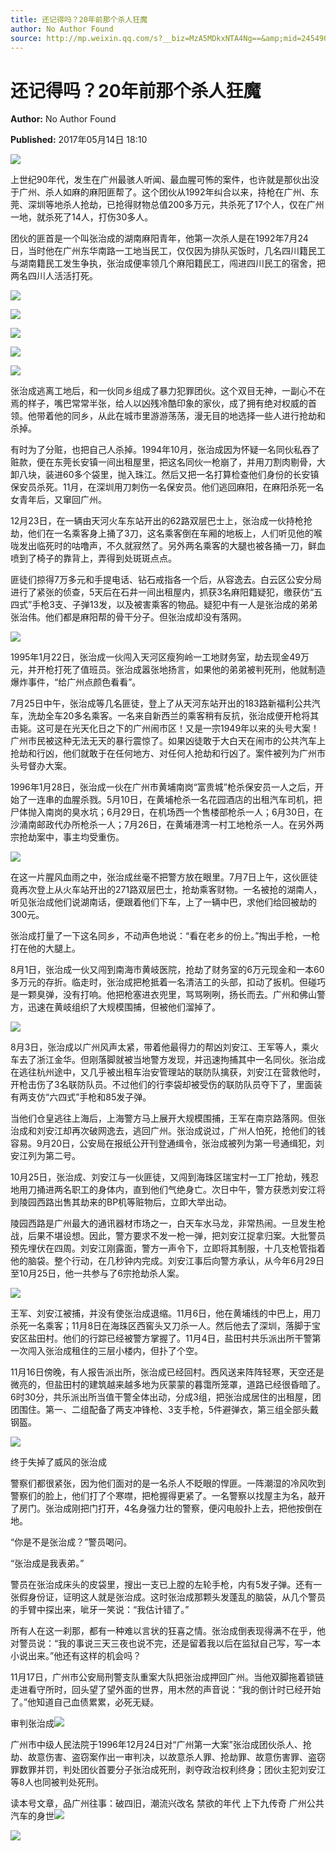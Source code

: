 ```yaml
---
title: 还记得吗？20年前那个杀人狂魔
author: No Author Found
source: http://mp.weixin.qq.com/s?__biz=MzA5MDkxNTA4Ng==&amp;mid=2454906062&amp;idx=1&amp;sn=b4a3837a85041b093aaf1ca0aa0b7b34&amp;chksm=87a22cafb0d5a5b97588792acf9d13ade898bb5bf3ab1ae067e6a6b35d6c6a3e7af48ee20e47#rd
---
```


# 还记得吗？20年前那个杀人狂魔

**Author:** No Author Found

**Published:** 2017年05月14日 18:10

![](http://mmbiz.qpic.cn/mmbiz_jpg/PJWG74pLsMY6VjSs8icl92DouG8adAGS0ibIkmicA6dYrXchQel1ic3LTtD572I9r9sbW2tOnBvpibgicAXRcdc4p5aA/0?wx_fmt=jpeg)

上世纪90年代，发生在广州最骇人听闻、最血腥可怖的案件，也许就是那伙出没于广州、杀人如麻的麻阳匪帮了。这个团伙从1992年纠合以来，持枪在广州、东莞、深圳等地杀人抢劫，已抢得财物总值200多万元，共杀死了17个人，仅在广州一地，就杀死了14人，打伤30多人。

团伙的匪首是一个叫张治成的湖南麻阳青年，他第一次杀人是在1992年7月24日，当时他在广州东华南路一工地当民工，仅仅因为排队买饭时，几名四川籍民工与湖南籍民工发生争执，张治成便率领几个麻阳籍民工，闯进四川民工的宿舍，把两名四川人活活打死。

![](http://mmbiz.qpic.cn/mmbiz_png/iaGswicCbWm68wqkrhpohAEVEY19KskydsgCj4bAIOIweJLuVqWUtgS3cme3F0TdoxZz7KXZZdgUwscrfugwNE1Q/0?wx_fmt=png)

![](http://mmbiz.qpic.cn/mmbiz_png/iaGswicCbWm68wqkrhpohAEVEY19KskydsgCj4bAIOIweJLuVqWUtgS3cme3F0TdoxZz7KXZZdgUwscrfugwNE1Q/0?wx_fmt=png)

![](http://mmbiz.qpic.cn/mmbiz_jpg/PJWG74pLsMb04j6yQPBRv95iciamX4N9KhrMOL5xmBqWHHZhknq9G50AaFrWZn0PS4vhDl5fNxLLogMmoLqzqwYw/0?wx_fmt=jpeg)

![](http://mmbiz.qpic.cn/mmbiz_png/iaGswicCbWm68wqkrhpohAEVEY19KskydsgCj4bAIOIweJLuVqWUtgS3cme3F0TdoxZz7KXZZdgUwscrfugwNE1Q/0?wx_fmt=png)

![](http://mmbiz.qpic.cn/mmbiz_png/iaGswicCbWm68wqkrhpohAEVEY19KskydsgCj4bAIOIweJLuVqWUtgS3cme3F0TdoxZz7KXZZdgUwscrfugwNE1Q/0?wx_fmt=png)



张治成逃离工地后，和一伙同乡组成了暴力犯罪团伙。这个双目无神，一副心不在焉的样子，嘴巴常常半张，给人以凶残冷酷印象的家伙，成了拥有绝对权威的首领。他带着他的同乡，从此在城市里游游荡荡，漫无目的地选择一些人进行抢劫和杀掉。

有时为了分赃，也把自己人杀掉。1994年10月，张治成因为怀疑一名同伙私吞了赃款，便在东莞长安镇一间出租屋里，把这名同伙一枪崩了，并用刀割肉剔骨，大卸八块，装进60多个袋里，抛入珠江。然后又把一名打算检查他们身份的长安镇保安员杀死。11月，在深圳用刀刺伤一名保安员。他们逃回麻阳，在麻阳杀死一名女青年后，又窜回广州。

12月23日，在一辆由天河火车东站开出的62路双层巴士上，张治成一伙持枪抢劫，他们在一名乘客身上捅了3刀，这名乘客倒在车厢的地板上，人们听见他的喉咙发出临死时的咕噜声，不久就寂然了。另外两名乘客的大腿也被各捅一刀，鲜血喷到了椅子的靠背上，弄得到处斑斑点点。

匪徒们掠得7万多元和手提电话、钻石戒指各一个后，从容逸去。白云区公安分局进行了紧张的侦查，5天后在石井一间出租屋内，抓获3名麻阳籍疑犯，缴获仿“五四式”手枪3支、子弹13发，以及被害乘客的物品。疑犯中有一人是张治成的弟弟张治伟。他们都是麻阳帮的骨干分子。但张治成却没有落网。

![](http://mmbiz.qpic.cn/mmbiz_jpg/PJWG74pLsMb04j6yQPBRv95iciamX4N9KhO1dOQfkD89EzQPleiciciaoBzpEU1TjMvIiaAo2hVOSZSTRxiccI26ia7VVw/0?wx_fmt=jpeg)



1995年1月22日，张治成一伙闯入天河区瘦狗岭一工地财务室，劫去现金49万元，并开枪打死了值班员。张治成嚣张地扬言，如果他的弟弟被判死刑，他就制造爆炸事件，“给广州点颜色看看”。

7月25日中午，张治成等几名匪徒，登上了从天河东站开出的183路新福利公共汽车，洗劫全车20多名乘客。一名来自新西兰的乘客稍有反抗，张治成便开枪将其击毙。这可是在光天化日之下的广州闹市区！又是一宗1949年以来的头号大案！广州市民被这种无法无天的暴行震惊了。如果凶徒敢于大白天在闹市的公共汽车上抢劫和行凶，他们就敢于在任何地方、对任何人抢劫和行凶了。案件被列为广州市头号督办大案。

1996年1月28日，张治成一伙在广州市黄埔南岗“富贵城”枪杀保安员一人之后，开始了一连串的血腥杀戮。5月10日，在黄埔枪杀一名花园酒店的出租汽车司机，把尸体抛入南岗的臭水坑；6月29日，在机场西一个售楼部枪杀一人；6月30日，在沙涌南邮政代办所枪杀一人；7月26日，在黄埔港湾一村工地枪杀一人。在另外两宗抢劫案中，事主均受重伤。

![](http://mmbiz.qpic.cn/mmbiz_jpg/PJWG74pLsMb04j6yQPBRv95iciamX4N9KhGiaRCHNlWxMABzA0zcpeSm9SffNQnrqR9xxOjhQXibqPGouQkBtsOSiaQ/0?wx_fmt=jpeg)



在这一片腥风血雨之中，张治成丝毫不把警方放在眼里。7月7日上午，这伙匪徒竟再次登上从火车站开出的271路双层巴士，抢劫乘客财物。一名被抢的湖南人，听见张治成他们说湖南话，便跟着他们下车，上了一辆中巴，求他们给回被劫的300元。

张治成打量了一下这名同乡，不动声色地说：“看在老乡的份上。”掏出手枪，一枪打在他的大腿上。

8月1日，张治成一伙又闯到南海市黄岐医院，抢劫了财务室的6万元现金和一本60多万元的存折。临走时，张治成把枪抵着一名清洁工的头部，扣动了扳机。但碰巧是一颗臭弹，没有打响。他把枪塞进衣兜里，骂骂咧咧，扬长而去。广州和佛山警方，迅速在黄岐组织了大规模围捕，但被他们溜掉了。

![](http://mmbiz.qpic.cn/mmbiz_jpg/PJWG74pLsMb04j6yQPBRv95iciamX4N9Khe2klU8iaMEUovaIqVibibxA7QRDzf1hc1EUzfibL1Jg1A9rDZv0nRFl7iaA/0?wx_fmt=jpeg)



8月3日，张治成以广州风声太紧，带着他最得力的帮凶刘安江、王军等人，乘火车去了浙江金华。但刚落脚就被当地警方发现，并迅速拘捕其中一名同伙。张治成在逃往杭州途中，又几乎被出租车治安管理站的联防队擒获，刘安江在营救他时，开枪击伤了3名联防队员。不过他们的行李袋却被受伤的联防队员夺下了，里面装有两支仿“六四式”手枪和85发子弹。

当他们仓皇逃往上海后，上海警方马上展开大规模围捕，王军在南京路落网。但张治成和刘安江却再次破网逸去，逃回广州。张治成说过，广州人怕死，抢他们的钱容易。9月20日，公安局在报纸公开刊登通缉令，张治成被列为第一号通缉犯，刘安江列为第二号。

10月25日，张治成、刘安江与一伙匪徒，又闯到海珠区瑞宝村一工厂抢劫，残忍地用刀捅进两名职工的身体内，直到他们气绝身亡。次日中午，警方获悉刘安江将到陵园西路出售其劫来的BP机等赃物后，立即大举出动。

陵园西路是广州最大的通讯器材市场之一，白天车水马龙，非常热闹。一旦发生枪战，后果不堪设想。因此，警方要求不发一枪一弹，把刘安江捉拿归案。大批警员预先埋伏在四周。刘安江刚露面，警方一声令下，立即将其制服，十几支枪管指着他的脑袋。整个行动，在几秒钟内完成。刘安江事后向警方承认，从今年6月29日至10月25日，他一共参与了6宗抢劫杀人案。

![](http://mmbiz.qpic.cn/mmbiz_jpg/PJWG74pLsMb04j6yQPBRv95iciamX4N9KhubDye7pA5vUXF1piaIh4ANXnTJIlFlrDEXaibicepQIKKTBOicl8icJTl1g/0?wx_fmt=jpeg)



王军、刘安江被捕，并没有使张治成退缩。11月6日，他在黄埔线的中巴上，用刀杀死一名乘客；11月8日在海珠区西窖头又刀杀一人。然后他去了深圳，落脚于宝安区盐田村。他们的行踪已经被警方掌握了。11月4日，盐田村共乐派出所干警第一次闯入张治成租住的三层小楼内，但扑了个空。

11月16日傍晚，有人报告派出所，张治成已经回村。西风送来阵阵轻寒，天空还是微亮的，但盐田村的建筑越来越多地为灰蒙蒙的暮霭所笼罩，道路已经很昏暗了。6时30分，共乐派出所当值干警全体出动，分成3组，把张治成居住的出租屋，团团围住。第一、二组配备了两支冲锋枪、3支手枪，5件避弹衣，第三组全部头戴钢盔。

![](http://mmbiz.qpic.cn/mmbiz_jpg/PJWG74pLsMb04j6yQPBRv95iciamX4N9KhCRjd22EUJ3XRcsJib74tyzBxN6l77OM0zrApMr2UuLlY80XswztCsFQ/0?wx_fmt=jpeg)

终于失掉了威风的张治成

警察们都很紧张，因为他们面对的是一名杀人不眨眼的悍匪。一阵潮湿的冷风吹到警察们的脸上，他们打了个寒噤，把枪握得更紧了。一名警察以找屋主为名，敲开了房门。张治成刚把门打开，4名身强力壮的警察，便闪电般扑上去，把他按倒在地。

“你是不是张治成？”警员喝问。

“张治成是我表弟。”

警员在张治成床头的皮袋里，搜出一支已上膛的左轮手枪，内有5发子弹。还有一张假身份证，证明这人就是张治成。这时张治成那颗头发蓬乱的脑袋，从几个警员的手臂中探出来，呲牙一笑说：“我估计错了。”

所有人在这一刹那，都有一种难以言状的狂喜之情。张治成倒表现得满不在乎，他对警员说：“我的事说三天三夜也说不完，还是留着我以后在监狱自己写，写一本小说出来。”他还有这样的机会吗？

11月17日，广州市公安局刑警支队重案大队把张治成押回广州。当他双脚拖着锁链走进看守所时，回头望了望外面的世界，用木然的声音说：“我的倒计时已经开始了。”他知道自己血债累累，必死无疑。

审判张治成![](http://mmbiz.qpic.cn/mmbiz_jpg/PJWG74pLsMb04j6yQPBRv95iciamX4N9KhQkCXqTr2lfVB2DHbH9tNQhNPDWgJ8eg21Ynpgm5oTlRqJLNCKsWR8A/0?wx_fmt=jpeg)



广州市中级人民法院于1996年12月24日对“广州第一大案”张治成团伙杀人、抢劫、故意伤害、盗窃案作出一审判决，以故意杀人罪、抢劫罪、故意伤害罪、盗窃罪数罪并罚，判处团伙首要分子张治成死刑，剥夺政治权利终身；团伙主犯刘安江等8人也同被判处死刑。

读本号文章，品广州往事：破四旧，潮流兴改名 禁欲的年代 上下九传奇 广州公共汽车的身世![](http://mmbiz.qpic.cn/mmbiz_gif/PJWG74pLsMYf2b50xFTbTsibmjv5gNVOxZegUj8mrKtpuzCpBAYnQw9duHfIcNnUzicicnGUSv4EWPSTRAPvV9g3w/0?wx_fmt=gif)

![](http://mmbiz.qpic.cn/mmbiz/R9TMIsEQ2a8rKSicdVHKZzLfgwVf3xyfslmcuSZ9rV46rmJMZA8g7947S1HjQetL1ePAAFjlcb3anNybARJlaWQ/640)



